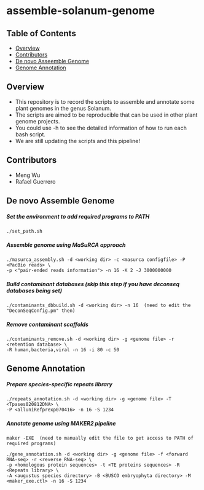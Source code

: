 # assemble-solanum-genome


## Table of Contents

* [Overview](#overview)
* [Contributors](#contributors)
* [De novo Asseemble Genome](#de-novo-assemble-genome)
* [Genome Annotation](#genome-annotation)


## Overview
* This repository is to record the scripts to assemble and annotate some plant genomes in the genus Solanum. 
* The scripts are aimed to be reproducible that can be used in other plant genome projects. 
* You could use -h to see the detailed information of how to run each bash script.
* We are still updating the scripts and this pipeline! 


## Contributors 
* Meng Wu
* Rafael Guerrero


## De novo Assemble Genome
##### Set the environment to add required programs to PATH
```
./set_path.sh
```

##### Assemble genome using MaSuRCA approach
```
./masurca_assembly.sh -d <working dir> -c <masurca configfile> -P <PacBio reads> \
-p <"pair-ended reads information"> -n 16 -K 2 -J 3000000000
```

##### Build contaminant databases (skip this step if you have deconseq databases being set)
```
./contaminants_dbbuild.sh -d <working dir> -n 16  (need to edit the "DeconSeqConfig.pm" then)
```

##### Remove contaminant scaffolds
```
./contaminants_remove.sh -d <working dir> -g <genome file> -r <retention database> \
-R human,bacteria,viral -n 16 -i 80 -c 50
```


## Genome Annotation
##### Prepare species-specific repeats library
```
./repeats_annotation.sh -d <working dir> -g <genome file> -T <Tpases020812DNA> \
-P <alluniRefprexp070416> -n 16 -S 1234 
```

##### Annotate genome using MAKER2 pipeline
```
maker -EXE  (need to manually edit the file to get access to PATH of required programs)

./gene_annotation.sh -d <working dir> -g <genome file> -f <forward RNA-seq> -r <reverse RNA-seq> \
-p <homologous protein sequences> -t <TE proteins sequences> -R <Repeats library> \
-A <augustus species directory> -B <BUSCO embryophyta directory> -M <maker_exe.ctl> -n 16 -S 1234
```
